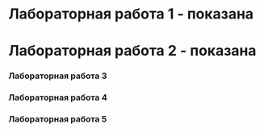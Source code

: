 <h1>Лабораторная работа 1 - показана</h1>
<h1>Лабораторная работа 2 - показана</h1>
<h3>Лабораторная работа 3</h3>
<h3>Лабораторная работа 4</h3>
<h3>Лабораторная работа 5</h3>

